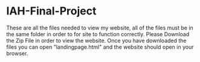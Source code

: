 # IAH-Final-Project
These are all the files needed to view my website, all of the files must be in the same folder in order to for site to function correctly. 
Please Download the Zip File in order to view the website. Once you have downloaded the files you can open "landingpage.html" and the website should open in your browser.
